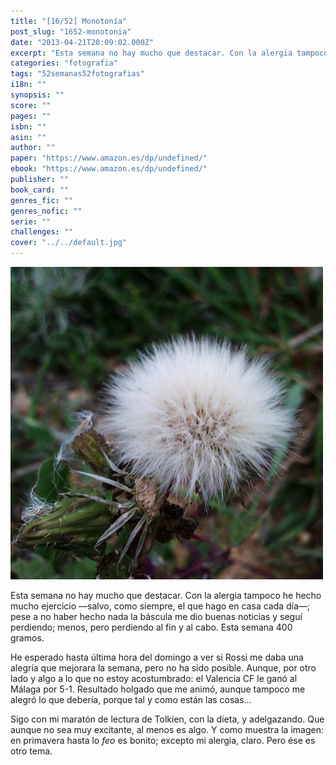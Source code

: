 ```yaml
---
title: "[16/52] Monotonía"
post_slug: "1652-monotonia"
date: "2013-04-21T20:09:02.000Z"
excerpt: "Esta semana no hay mucho que destacar. Con la alergia tampoco he hecho mucho ejercicio —salvo, como siempre, el que hago en casa cada día—; pese a no haber hecho nada la báscula me dio buenas noticias y seguí perdiendo; menos, pero perdiendo al fin y al cabo. Esta semana 400 gramos."
categories: "fotografia"
tags: "52semanas52fotografias"
i18n: ""
synopsis: ""
score: ""
pages: ""
isbn: ""
asin: ""
author: ""
paper: "https://www.amazon.es/dp/undefined/"
ebook: "https://www.amazon.es/dp/undefined/"
publisher: ""
book_card: ""
genres_fic: ""
genres_nofic: ""
serie: ""
challenges: ""
cover: "../../default.jpg"
---
```


[![[16/52] Monotonía](images/instaweek-16-2013.png)](http://instagram.com/p/YYShB9w-5S/)

Esta semana no hay mucho que destacar. Con la alergia tampoco he hecho mucho ejercicio —salvo, como siempre, el que hago en casa cada día—; pese a no haber hecho nada la báscula me dio buenas noticias y seguí perdiendo; menos, pero perdiendo al fin y al cabo. Esta semana 400 gramos.

He esperado hasta última hora del domingo a ver si Rossi me daba una alegría que mejorara la semana, pero no ha sido posible. Aunque, por otro lado y algo a lo que no estoy acostumbrado: el Valencia CF le ganó al Málaga por 5-1. Resultado holgado que me animó, aunque tampoco me alegró lo que debería, porque tal y como están las cosas…

Sigo con mi maratón de lectura de Tolkien, con la dieta, y adelgazando. Que aunque no sea muy excitante, al menos es algo. Y como muestra la imagen: en primavera hasta lo _feo_ es bonito; excepto mi alergia, claro. Pero ése es otro tema.
